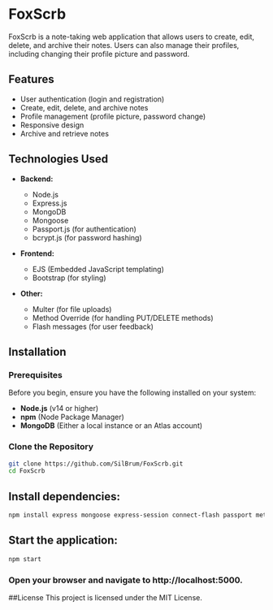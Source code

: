 # FoxScrb

FoxScrb is a note-taking web application that allows users to create, edit, delete, and archive their notes. Users can also manage their profiles, including changing their profile picture and password.

## Features

- User authentication (login and registration)
- Create, edit, delete, and archive notes
- Profile management (profile picture, password change)
- Responsive design
- Archive and retrieve notes

## Technologies Used

- **Backend:**
  - Node.js
  - Express.js
  - MongoDB
  - Mongoose
  - Passport.js (for authentication)
  - bcrypt.js (for password hashing)
  
- **Frontend:**
  - EJS (Embedded JavaScript templating)
  - Bootstrap (for styling)
  
- **Other:**
  - Multer (for file uploads)
  - Method Override (for handling PUT/DELETE methods)
  - Flash messages (for user feedback)

## Installation

### Prerequisites

Before you begin, ensure you have the following installed on your system:

- **Node.js** (v14 or higher)
- **npm** (Node Package Manager)
- **MongoDB** (Either a local instance or an Atlas account)

### Clone the Repository

```bash
git clone https://github.com/SilBrum/FoxScrb.git
cd FoxScrb
```


## Install dependencies:
```bash
npm install express mongoose express-session connect-flash passport method-override ejs

```

## Start the application:

```bash
npm start
```
### Open your browser and navigate to http://localhost:5000.


##License
This project is licensed under the MIT License.





